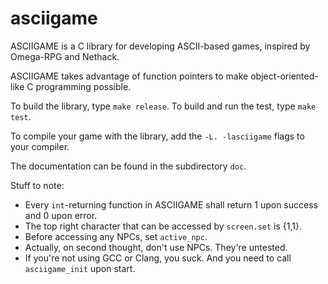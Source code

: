 # asciigame

ASCIIGAME is a C library for developing ASCII-based games, inspired by Omega-RPG and Nethack.

ASCIIGAME takes advantage of function pointers to make object-oriented-like C programming possible.

To build the library, type `make release`. To build and run the test, type `make test`.

To compile your game with the library, add the `-L. -lasciigame` flags to your compiler.

The documentation can be found in the subdirectory `doc`.

Stuff to note:

 - Every `int`-returning function in ASCIIGAME shall return 1 upon success and 0 upon error.
 - The top right character that can be accessed by `screen.set` is {1,1}.
 - Before accessing any NPCs, set `active_npc`.
 - Actually, on second thought, don't use NPCs. They're untested.
 - If you're not using GCC or Clang, you suck. And you need to call `asciigame_init` upon start.